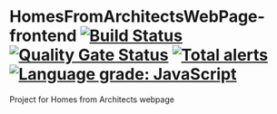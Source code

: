 # HomesFromArchitectsWebPage-frontend [![Build Status](https://travis-ci.org/RandomUserIK/HomesFromArchitectsWebPage-frontend.svg?branch=dev)](https://travis-ci.org/RandomUserIK/HomesFromArchitectsWebPage-frontend) [![Quality Gate Status](https://sonarcloud.io/api/project_badges/measure?project=RandomUserIK_SpartaWebPage-frontend&metric=alert_status)](https://sonarcloud.io/dashboard?id=RandomUserIK_SpartaWebPage-frontend) [![Total alerts](https://img.shields.io/lgtm/alerts/g/RandomUserIK/SpartaWebPage-frontend.svg?logo=lgtm&logoWidth=18)](https://lgtm.com/projects/g/RandomUserIK/SpartaWebPage-frontend/alerts/) [![Language grade: JavaScript](https://img.shields.io/lgtm/grade/javascript/g/RandomUserIK/SpartaWebPage-frontend.svg?logo=lgtm&logoWidth=18)](https://lgtm.com/projects/g/RandomUserIK/SpartaWebPage-frontend/context:javascript)
Project for Homes from Architects webpage

